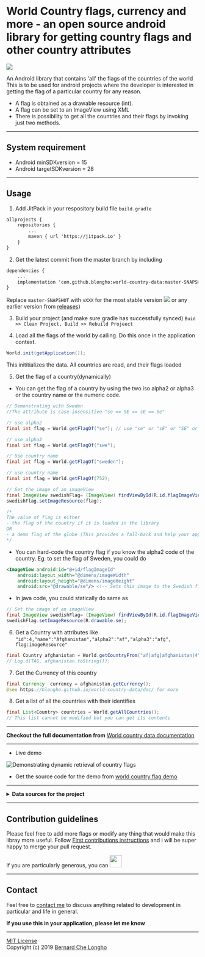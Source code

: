 # World Country flags, currency and more - an open source android library for getting country flags and other country attributes
[![](https://jitpack.io/v/blongho/world-country-data.svg)](https://jitpack.io/#blongho/world-country-data)

An Android library that contains 'all' the flags of the countries of the world
This is to be used for android projects where the developer is interested in
getting the flag of a particular country for any reason.

- A flag is obtained as a drawable resource (int).
- A flag can be set to an ImageView using XML
- There is possibility to get all the countries and their flags by invoking just two methods.

---

## System requirement
- Android minSDKversion = 15
- Android targetSDKversion = 28

---

## Usage
1. Add JitPack in your respository build file `build.gradle`
```xml
allprojects {
    repositories {
        ...
        maven { url 'https://jitpack.io' }
    }
}
```

2. Get the latest commit from the master branch by including
```xml
dependencies {
    ...
    implementation 'com.github.blongho:world-country-data:master-SNAPSHOT'
}
```
Replace `master-SNAPSHOT` with `vXXX` for the most stable 
version [![](https://jitpack.io/v/blongho/world-country-data.svg)](https://jitpack.io/#blongho/world-country-data) 
or any earlier version from [releases](https://github.com/blongho/world-country-data/releases))


3. Build your project (and make sure gradle has successfully synced)
`Buid >> Clean Project, Build >> Rebuild Projeect`


4. Load all the flags of the world by calling. Do this once in the
    application context.
```java
World.init(getApplication());
```
This inititializes the data. All countries are read, and their flags loaded


5. Get the flag of a country(dynamically)
- You can get the flag of a country by using the two iso alpha2 or
    alpha3 or the country name or the numeric code.

```java
// Demonstrating with Sweden
//The attribute is case-insensitive "se == SE == sE == Se"

// use alpha2
final int flag = World.getFlagOf("se"); // use "se" or "sE" or "SE" or "Se"

// use alpha3
final int flag = World.getFlagOf("swe");

// Use country name
final int flag = World.getFlagOf("sweden");

// use country name
final int flag = World.getFlagOf(752);

// Set the image of an imageView
final ImageView swedishFlag= (ImageView) findViewById(R.id.flagImageView);
swedishFlag.setImageResource(flag);

/*
The value of flag is either
- the flag of the country if it is loaded in the library
OR
- a demo flag of the globe (This provides a fall-back and help your app not crash due to nullPointerException)
*/
```

- You can hard-code the country flag if you know the alpha2 code of the country. 
    Eg. to set the flag of Sweden, you could do

```xml
<ImageView android:id="@+id/flagImageId" 
    android:layout_width="@dimens/imageWidth"
    android:layout_height="@dimens/imageHeight"
    android:src="@drawable/se"/> <!-- Sets this image to the Swedish flag -->
```

- In java code, you could statically do same as

```java
// Set the image of an imageView
final ImageView swedishFlag= (ImageView) findViewById(R.id.flagImageView);
swedishFlag.setImageResource(R.drawable.se);
```

6. Get a Country with attributes like `"id":4,"name":"Afghanistan","alpha2":"af","alpha3":"afg", flag:imageResource"`

```java
final Country afghanistan = World.getCountryFrom("af|afg|afghanistan|4");
// Log.d(TAG, afghanistan.toString()); 
```

7. Get the Currency of this country
```java
final Currency  currency = afghanistan.getCurrency();
@see https://blongho.github.io/world-country-data/doc/ for more 
```

8. Get a list of all the countries with their identifies
```java
final List<Country> countries = World.getAllCountries();
// This list cannot be modified but you can get its contents
```

---

**Checkout the full documentation from** [World country data documentation](https://blongho.github.io/world-country-data/doc/)

---  

- Live demo 

![Demonstrating dynamic retrieval of country flags](https://github.com/blongho/world-country-flag-demo/blob/master/world-country-flag-demo.gif)

- Get the source code for the demo from [world country flag demo](https://github.com/blongho/world-country-flag-demo)

---

<details>
<summary><b>Data sources for the project</b></summary>

### All country flags
Most of the flags came from [flagpedia.net](http://flagpedia.net/download).
This site does not contain all the countries in the world so some where downloaded
from [wikipedia](https://www.wikipedia.org/) after quering the country name

### Countries and their iso alpha values
All country names were download from
[GitHub@stafangabos](https://github.com/stefangabos/world_countries/tree/master/data/en).
These were copied using into the assets directory

### Getting different dimensions of the flags
Some guys from Egypt made some awesome [App icon generator](https://appicon.co/#image-sets)
which generates android drawables as well as iOS images(if you want) in different dimensions.
It is super fast and can do batch processing of images.
</details>

---

## Contribution guidelines
Please feel free to add more flags or modify any thing that would make this libray more useful.
Follow [First contributions instructions](https://github.com/blongho/first-contributions/blob/master/README.md)
and i will be super happy to merge your pull request.

If you are particularly generous, you can
<a href="https://www.buymeacoffee.com/lKmSQRsaU" title="Click to buy a cup of coffee for blongho"><img src="https://www.buymeacoffee.com/assets/img/custom_images/purple_img.png" height="32"></a>

---

## Contact
Feel free to [contact me](mailto:blongho02@gmail.com) to discuss anything related to development in particular and life in general.

**If you use this in your application, please let me know**

---
[MIT License](https://github.com/blongho/world-country-data/blob/master/LICENSE.txt) <br>
Copyright (c) 2019 [Bernard Che Longho](mailto:blongho02@gmail.com)
